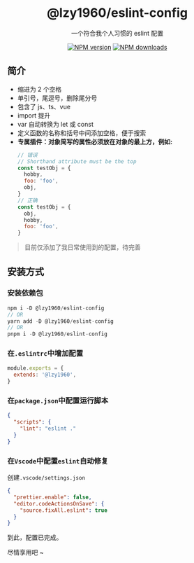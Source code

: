 <h1 align="center">@lzy1960/eslint-config</h1>

<p align="center">一个符合我个人习惯的 eslint 配置</p>

<div align="center">

[![NPM version][npm-image]][npm-url] [![NPM downloads][download-image]][download-url]

[npm-image]: http://img.shields.io/npm/v/@lzy1960/eslint-config.svg
[npm-url]: http://npmjs.org/package/@lzy1960/eslint-config
[download-image]: https://img.shields.io/npm/dm/@lzy1960/eslint-config.svg
[download-url]: https://npmjs.org/package/@lzy1960/eslint-config

</div>

## 简介

- 缩进为 2 个空格
- 单引号，尾逗号，删除尾分号
- 包含了 js、ts、vue
- import 提升
- var 自动转换为 let 或 const
- 定义函数的名称和括号中间添加空格，便于搜索
- **专属插件：对象简写的属性必须放在对象的最上方，例如:**
  ```js
  // 错误
  // Shorthand attribute must be the top
  const testObj = {
    hobby,
    foo: 'foo',
    obj,
  }
  // 正确
  const testObj = {
    obj,
    hobby,
    foo: 'foo',
  }
  ```

> 目前仅添加了我日常使用到的配置，待完善

## 安装方式

### 安装依赖包

```js
npm i -D @lzy1960/eslint-config
// OR
yarn add -D @lzy1960/eslint-config
// OR
pnpm i -D @lzy1960/eslint-config
```

### 在`.eslintrc`中增加配置

```js
module.exports = {
  extends: '@lzy1960',
}
```

### 在`package.json`中配置运行脚本

```json
{
  "scripts": {
    "lint": "eslint ."
  }
}
```

### 在`Vscode`中配置`eslint`自动修复

创建`.vscode/settings.json`

```json
{
  "prettier.enable": false,
  "editor.codeActionsOnSave": {
    "source.fixAll.eslint": true
  }
}
```

到此，配置已完成。

尽情享用吧 ~
